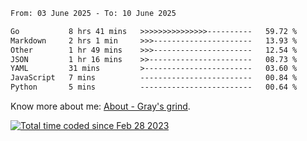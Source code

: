 <!--START_SECTION:waka-->

```txt
From: 03 June 2025 - To: 10 June 2025

Go           8 hrs 41 mins   >>>>>>>>>>>>>>>----------   59.72 %
Markdown     2 hrs 1 min     >>>----------------------   13.93 %
Other        1 hr 49 mins    >>>----------------------   12.54 %
JSON         1 hr 16 mins    >>-----------------------   08.73 %
YAML         31 mins         >------------------------   03.60 %
JavaScript   7 mins          -------------------------   00.84 %
Python       5 mins          -------------------------   00.64 %
```

<!--END_SECTION:waka-->

<!-- [![grayxu's github stats](https://github-readme-stats.vercel.app/api?username=grayxu&count_private=true&show_icons=true)](https://github.com/grayxu) -->

Know more about me: [About - Gray's grind](https://www.grayxu.cn/).
<p align="left">
  <a href="https://wakatime.com/@c69eb31e-43a1-463f-8968-c3449e386f57"><img src="https://wakatime.com/badge/user/c69eb31e-43a1-463f-8968-c3449e386f57.svg" title="Total time coded since Feb 28 2023" /></a>
</p>

